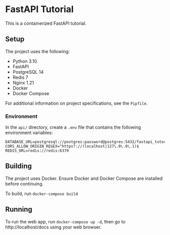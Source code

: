# FastAPI Tutorial
This is a containerized FastAPI tutorial.

## Setup
The project uses the following:
- Python 3.10
- FastAPI
- PostgreSQL 14
- Redis 7
- Nginx 1.21
- Docker
- Docker Compose

For additional information on project specifications, see the ```Pipfile```.

### Environment
In the ```api/``` directory, create a ```.env``` file
that contains the following environment variables:
```
DATABASE_URL=postgresql://postgres:password@postgres:5432/fastapi_tutorial
CORS_ALLOW_ORIGIN_REGEX=^https?://(localhost|127\.0\.0\.1)$
REDIS_URL=redis://redis:6379
```

## Building
The project uses Docker. Ensure Docker and Docker Compose are installed before continuing.

To build, run ```docker-compose build```

## Running
To run the web app, run ```docker-compose up -d```, then 
go to http://localhost/docs using your web browser.
